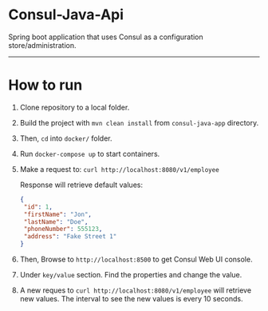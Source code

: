 # Consul-Java-Api
Spring boot application that uses Consul as a configuration store/administration.

---

# How to run

1. Clone repository to a local folder.
2. Build the project with `mvn clean install` from `consul-java-app` directory.
3. Then, `cd` into `docker/` folder.
4. Run `docker-compose up` to start containers.
5. Make a request to:
   `curl http://localhost:8080/v1/employee`
   
   Response will retrieve default values:
   
   ```json
   {
    "id": 1,
    "firstName": "Jon",
    "lastName": "Doe",
    "phoneNumber": 555123,
    "address": "Fake Street 1"
   }
   ```
   
5. Then, Browse to `http://localhost:8500` to get Consul Web UI console.
6. Under `key/value` section. Find the properties and change the value.
7. A new reques to `curl http://localhost:8080/v1/employee` will retrieve new values. The interval to see the new values is every
10 seconds.
